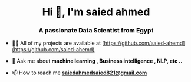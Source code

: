 <div style="color:black">
  <h1 align="center">Hi 👋, I'm saied ahmed</h1>
<h3 align="center">A passionate Data Scientist from Egypt</h3>

- 👨‍💻 All of my projects are available at [https://github.com/saied-ahemd](https://github.com/saied-ahemd)

- 💬 Ask me about **machine learning , Business intelligence , NLP,  etc ..**

- 📫 How to reach me **saiedahmedsaied821@gmail.com**


</div>
